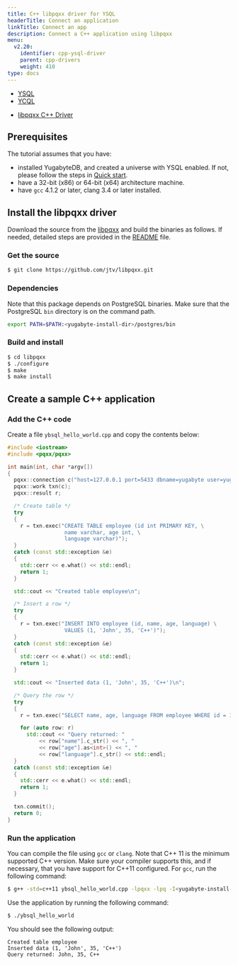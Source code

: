 ```yaml
---
title: C++ libpqxx driver for YSQL
headerTitle: Connect an application
linkTitle: Connect an app
description: Connect a C++ application using libpqxx
menu:
  v2.20:
    identifier: cpp-ysql-driver
    parent: cpp-drivers
    weight: 410
type: docs
---
```


<ul class="nav nav-tabs-alt nav-tabs-yb">
  <li class="active">
    <a href="../ysql/" class="nav-link">
      YSQL
    </a>
  </li>
  <li>
    <a href="../ycql/" class="nav-link">
      YCQL
    </a>
  </li>
</ul>

<ul class="nav nav-tabs-alt nav-tabs-yb">
  <li >
    <a href="../ysql/" class="nav-link active">
      <i class="icon-postgres" aria-hidden="true"></i>
      libpqxx C++ Driver
    </a>
  </li>
</ul>

## Prerequisites

The tutorial assumes that you have:

- installed YugabyteDB, and created a universe with YSQL enabled. If not, please follow the steps in [Quick start](../../../quick-start/).
- have a 32-bit (x86) or 64-bit (x64) architecture machine.
- have `gcc` 4.1.2 or later, clang 3.4 or later installed.

## Install the libpqxx driver

Download the source from the [libpqxx](https://github.com/jtv/libpqxx) and build the binaries as follows. If needed, detailed steps are provided in the [README](https://github.com/jtv/libpqxx/blob/master/README.md) file.

### Get the source

```sh
$ git clone https://github.com/jtv/libpqxx.git
```

### Dependencies

Note that this package depends on PostgreSQL binaries. Make sure that the PostgreSQL `bin` directory is on the command path.

```sh
export PATH=$PATH:<yugabyte-install-dir>/postgres/bin
```

### Build and install

```sh
$ cd libpqxx
$ ./configure
$ make
$ make install
```

## Create a sample C++ application

### Add the C++ code

Create a file `ybsql_hello_world.cpp` and copy the contents below:

```cpp
#include <iostream>
#include <pqxx/pqxx>

int main(int, char *argv[])
{
  pqxx::connection c("host=127.0.0.1 port=5433 dbname=yugabyte user=yugabyte password=yugabyte");
  pqxx::work txn(c);
  pqxx::result r;

  /* Create table */
  try
  {
    r = txn.exec("CREATE TABLE employee (id int PRIMARY KEY, \
                  name varchar, age int, \
                  language varchar)");
  }
  catch (const std::exception &e)
  {
    std::cerr << e.what() << std::endl;
    return 1;
  }

  std::cout << "Created table employee\n";

  /* Insert a row */
  try
  {
    r = txn.exec("INSERT INTO employee (id, name, age, language) \
                  VALUES (1, 'John', 35, 'C++')");
  }
  catch (const std::exception &e)
  {
    std::cerr << e.what() << std::endl;
    return 1;
  }

  std::cout << "Inserted data (1, 'John', 35, 'C++')\n";

  /* Query the row */
  try
  {
    r = txn.exec("SELECT name, age, language FROM employee WHERE id = 1");

    for (auto row: r)
      std::cout << "Query returned: "
          << row["name"].c_str() << ", "
          << row["age"].as<int>() << ", "
          << row["language"].c_str() << std::endl;
  }
  catch (const std::exception &e)
  {
    std::cerr << e.what() << std::endl;
    return 1;
  }

  txn.commit();
  return 0;
}
```

### Run the application

You can compile the file using `gcc` or `clang`. Note that C++ 11 is the minimum supported C++ version. Make sure your compiler supports this, and if necessary, that you have support for C++11 configured. For `gcc`, run the following command:

```sh
$ g++ -std=c++11 ybsql_hello_world.cpp -lpqxx -lpq -I<yugabyte-install-dir>/postgres/include -o ybsql_hello_world
```

Use the application by running the following command:

```sh
$ ./ybsql_hello_world
```

You should see the following output:

```output
Created table employee
Inserted data (1, 'John', 35, 'C++')
Query returned: John, 35, C++
```
